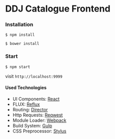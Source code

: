 # DDJ Catalogue Frontend


### Installation

```shell
$ npm install
```
```shell
$ bower install
```

### Start

```shell
$ npm start
```

visit `http://localhost:9999`


#### Used Technologies
* UI Components: [React](http://facebook.github.io/react/)
* FLUX: [Reflux](https://github.com/spoike/refluxjs)
* Routing: [Director](https://github.com/flatiron/director)
* Http Requests: [Reqwest](https://github.com/ded/reqwest)
* Module Loader: [Webpack](https://github.com/webpack/webpack)
* Build System: [Gulp](http://gulpjs.com/)
* CSS Preprocessor: [Stylus](https://github.com/LearnBoost/stylus)
